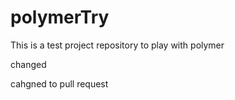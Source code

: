 # polymerTry
This is a test project repository to play with polymer


changed

cahgned to pull request

